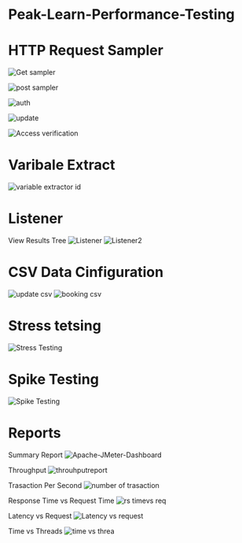 # Peak-Learn-Performance-Testing

# HTTP Request Sampler
![Get sampler](https://github.com/rezaul525/Peak-Learn-Performance-Testing/assets/59533863/e6ae5b5f-98b9-49e4-acec-29d21dd063bd)

![post sampler](https://github.com/rezaul525/Peak-Learn-Performance-Testing/assets/59533863/4582064a-5f92-4a2b-bf6c-2fd2e144bd8e)

![auth](https://github.com/rezaul525/Peak-Learn-Performance-Testing/assets/59533863/54247f84-67c2-4b59-9931-9cff5ba47a2e)

![update](https://github.com/rezaul525/Peak-Learn-Performance-Testing/assets/59533863/da1fafba-6e67-4dc4-89dc-0662490892e7)

![Access verification](https://github.com/rezaul525/Peak-Learn-Performance-Testing/assets/59533863/7163f27f-004c-49e6-aa40-74dfea2eb928)

# Varibale Extract
![variable extractor id](https://github.com/rezaul525/Peak-Learn-Performance-Testing/assets/59533863/8befd2e9-a8b5-476e-9554-88ecf23b7dec)

# Listener
View Results Tree
![Listener](https://github.com/rezaul525/Peak-Learn-Performance-Testing/assets/59533863/06546c9e-875c-4af4-b8f5-a9b89ae9cb70)
![Listener2](https://github.com/rezaul525/Peak-Learn-Performance-Testing/assets/59533863/fc83ca0b-41f9-486c-836c-a86ace03b9ca)

# CSV Data Cinfiguration 
![update csv](https://github.com/rezaul525/Peak-Learn-Performance-Testing/assets/59533863/4a89029a-8ea3-43c1-8860-c61ed70798a8)
![booking csv](https://github.com/rezaul525/Peak-Learn-Performance-Testing/assets/59533863/ce202c5d-a8bb-4d66-92cf-cf2a814d88e4)

# Stress tetsing
![Stress Testing](https://github.com/rezaul525/Peak-Learn-Performance-Testing/assets/59533863/a7130f10-074d-46e0-8e11-303f3cba5ba4)

# Spike Testing
![Spike Testing](https://github.com/rezaul525/Peak-Learn-Performance-Testing/assets/59533863/af4ead2c-0b79-47c3-94e5-99ae844e3b18)

# Reports
Summary Report
![Apache-JMeter-Dashboard](https://github.com/rezaul525/Peak-Learn-Performance-Testing/assets/59533863/982a6179-61f7-4204-bda9-39660e7dc33f)

Throughput
![throuhputreport](https://github.com/rezaul525/Peak-Learn-Performance-Testing/assets/59533863/07e53558-e468-4f96-a516-9ae046ada134)

Trasaction Per Second
![number of trasaction](https://github.com/rezaul525/Peak-Learn-Performance-Testing/assets/59533863/49b0de1c-c6d8-413c-83e0-36531812dae2)

Response Time vs Request Time
![rs timevs req](https://github.com/rezaul525/Peak-Learn-Performance-Testing/assets/59533863/5826f518-8c28-48e9-beca-1af29046b239)

Latency vs Request
![Latency vs request](https://github.com/rezaul525/Peak-Learn-Performance-Testing/assets/59533863/5f88322c-5aa0-4bdc-a0df-0d82797ddcb2)

Time vs Threads
![time vs threa](https://github.com/rezaul525/Peak-Learn-Performance-Testing/assets/59533863/23ca1aa0-10e9-4c2f-b625-1a6f37cab826)






